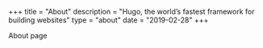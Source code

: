 +++
title = "About"
description = "Hugo, the world’s fastest framework for building websites"
type = "about"
date = "2019-02-28"
+++

About page



